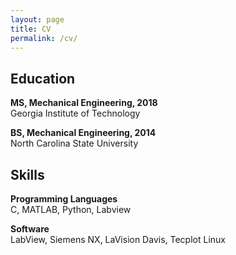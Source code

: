 ```yaml
---
layout: page
title: CV
permalink: /cv/
---
```


## Education

**MS, Mechanical Engineering, 2018**  <br>
Georgia Institute of Technology

**BS, Mechanical Engineering, 2014**  <br>
North Carolina State University

## Skills
**Programming Languages** <br>
C, MATLAB, Python, Labview

**Software** <br>
LabView, Siemens NX, LaVision Davis, Tecplot Linux
